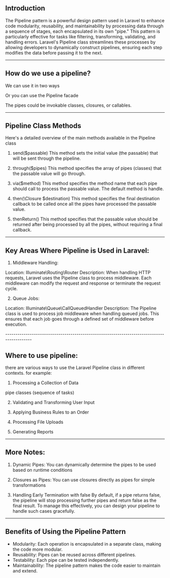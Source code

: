 ## Introduction
The Pipeline pattern is a powerful design pattern used in Laravel to enhance code modularity, reusability, and maintainability by processing data through a sequence of stages, each encapsulated in its own "pipe." This pattern is particularly effective for tasks like filtering, transforming, validating, and handling errors. Laravel's Pipeline class streamlines these processes by allowing developers to dynamically construct pipelines, ensuring each step modifies the data before passing it to the next. 

-------------------------------------------------------------------------------------------

## How do we use a pipeline?

We can use it in two ways
<image15>

Or you can use the Pipeline facade
<image16>

The pipes could be invokable classes, closures, or callables.
<image17>

-------------------------------------------------------------------------------------------

##  Pipeline Class Methods

Here's a detailed overview of the main methods available in the Pipeline class

<image12>

1. send($passable)
This method sets the initial value (the passable) that will be sent through the pipeline.

2. through($pipes)
This method specifies the array of pipes (classes) that the passable value will go through.

3. via($method)
This method specifies the method name that each pipe should call to process the passable value. The default method is handle.

4. then(\Closure $destination)
This method specifies the final destination callback to be called once all the pipes have processed the passable value.

5. thenReturn()
This method specifies that the passable value should be returned after being processed by all the pipes, without requiring a final callback.


-------------------------------------------------------------------------------------------
## Key Areas Where Pipeline is Used in Laravel:

1. Middleware Handling:

Location: Illuminate\Routing\Router
Description: When handling HTTP requests, Laravel uses the Pipeline class to process middleware. Each middleware can modify the request and response or terminate the request cycle.

<image1>



2. Queue Jobs:

Location: Illuminate\Queue\CallQueuedHandler
Description: The Pipeline class is used to process job middleware when handling queued jobs. This ensures that each job goes through a defined set of middleware before execution.

<imag3>
-------------------------------------------------------------------------------------------

## Where to use pipeline:

there are various ways to use the Laravel Pipeline class in different contexts. for example:

1. Processing a Collection of Data
<image4>

pipe classes (sequence of tasks)
<image9>
<image10>
<image11>

2. Validating and Transforming User Input
<image5>

3. Applying Business Rules to an Order
<image6>

4. Processing File Uploads
<image7>

5. Generating Reports
<image8>


-------------------------------------------------------------------------------------------

## More Notes:

1. Dynamic Pipes: 
    You can dynamically determine the pipes to be used based on runtime conditions

<image13>


2. Closures as Pipes:
    You can use closures directly as pipes for simple transformations

<image14>

3. Handling Early Termination with false
    By default, if a pipe returns false, the pipeline will stop processing further pipes and return false as the final result. To manage this effectively, you can design your pipeline to handle such cases gracefully.

-------------------------------------------------------------------------------------------

## Benefits of Using the Pipeline Pattern

- Modularity: Each operation is encapsulated in a separate class, making the code more modular.
- Reusability: Pipes can be reused across different pipelines.
- Testability: Each pipe can be tested independently.
- Maintainability: The pipeline pattern makes the code easier to maintain and extend.





